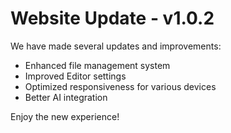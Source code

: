 # Website Update - v1.0.2

We have made several updates and improvements:

- Enhanced file management system  
- Improved Editor settings  
- Optimized responsiveness for various devices  
- Better AI integration  

Enjoy the new experience!
